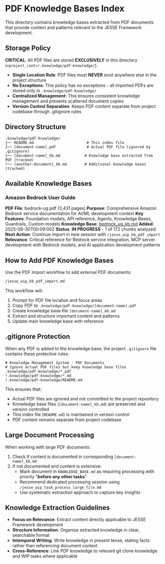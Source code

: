 # PDF Knowledge Bases Index

This directory contains knowledge bases extracted from PDF documents that provide context and patterns relevant to the JESSE Framework development.

## Storage Policy
**CRITICAL**: All PDF files are stored **EXCLUSIVELY** in this directory (`<project_root>/.knowledge/pdf-knowledge/`).

- **Single Location Rule**: PDF files must **NEVER** exist anywhere else in the project structure
- **No Exceptions**: This policy has no exceptions - all imported PDFs are stored only in `.knowledge/pdf-knowledge/`
- **Centralized Management**: This ensures consistent knowledge management and prevents scattered document copies
- **Version Control Separation**: Keeps PDF content separate from project codebase through .gitignore rules

## Directory Structure
```
.knowledge/pdf-knowledge/
├── README.md                        # This index file
├── [document-name].pdf              # Actual PDF file (ignored by .gitignore)
├── [document-name]_kb.md           # Knowledge base extracted from PDF (tracked)
└── [another-document]_kb.md        # Additional knowledge bases (tracked)
```

## Available Knowledge Bases

### Amazon Bedrock User Guide
**PDF File**: bedrock-ug.pdf (3,431 pages)
**Purpose**: Comprehensive Amazon Bedrock service documentation for AI/ML development context
**Key Features**: Foundation models, API reference, Agents, Knowledge Bases, Guardrails, Custom models
**Knowledge Base**: [bedrock_ug_kb.md](bedrock_ug/bedrock_ug_kb.md)
**Added**: 2025-06-30T00:09:00Z
**Status**: **IN PROGRESS** - 1 of 172 chunks analyzed
**Next Action**: Continue import in new session with `/jesse_wip_kb_pdf_import`
**Relevance**: Critical reference for Bedrock service integration, MCP server development with Bedrock models, and AI application development patterns

## How to Add PDF Knowledge Bases
Use the PDF Import workflow to add external PDF documents:

```bash
/jesse_wip_kb_pdf_import.md
```

This workflow will:
1. Prompt for PDF file location and focus areas
2. Copy PDF to `.knowledge/pdf-knowledge/[document-name].pdf`
3. Create knowledge base file `[document-name]_kb.md`
4. Extract and structure important content and patterns
5. Update main knowledge base with reference

## .gitignore Protection
When any PDF is added to the knowledge base, the project `.gitignore` file contains these protective rules:

```
# Knowledge Management System - PDF Documents
# Ignore actual PDF files but keep knowledge base files
.knowledge/pdf-knowledge/*.pdf
!.knowledge/pdf-knowledge/*.md
!.knowledge/pdf-knowledge/README.md
```

This ensures that:
- Actual PDF files are ignored and not committed to the project repository
- Knowledge base files (`[document-name]_kb.md`) are preserved and version controlled
- This index file (`README.md`) is maintained in version control
- PDF content remains separate from project codebase

## Large Document Processing
When working with large PDF documents:
1. Check if content is documented in corresponding `[document-name]_kb.md`
2. If not documented and content is extensive:
   - Mark document in `KNOWLEDGE_BASE.md` as requiring processing with priority "**before any other tasks**"
   - Recommend dedicated processing session using `/jesse_wip_task_process_large_file.md`
   - Use systematic extraction approach to capture key insights

## Knowledge Extraction Guidelines
- **Focus on Relevance**: Extract content directly applicable to JESSE Framework development
- **Structure Information**: Organize extracted knowledge in clear, searchable format
- **Intemporal Writing**: Write knowledge in present tense, stating facts rather than referencing document context
- **Cross-Reference**: Link PDF knowledge to relevant git clone knowledge and WIP tasks where applicable
